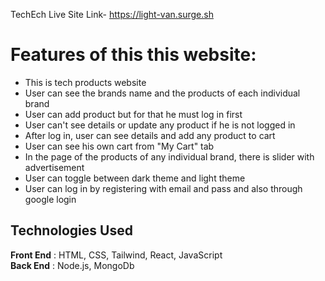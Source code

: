 TechEch Live Site Link- https://light-van.surge.sh

# Features of this this website:

- This is tech products website
- User can see the brands name and the products of each individual brand
- User can add product but for that he must log in first
- User can't see details or update any product if he is not logged in
- After log in, user can see details and add any product to cart
- User can see his own cart from "My Cart" tab
- In the page of the products of any individual brand, there is slider with advertisement
- User can toggle between dark theme and light theme
- User can log in by registering with email and pass and also through google login

## Technologies Used

<b>Front End</b> : HTML, CSS, Tailwind, React, JavaScript
<br>
<b>Back End</b> : Node.js, MongoDb
